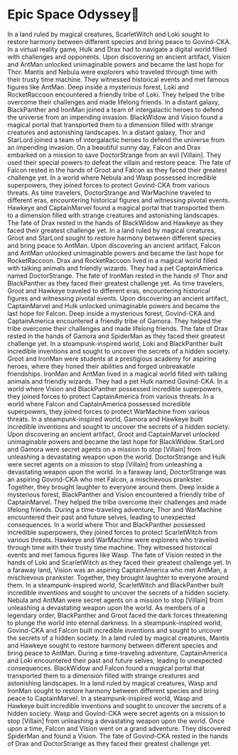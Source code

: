 # Epic Space Odyssey:pizza:

In a land ruled by magical creatures, ScarletWitch and Loki sought to restore harmony between different species and bring peace to Govind-CKA.
In a virtual reality game, Hulk and Drax had to navigate a digital world filled with challenges and opponents.
Upon discovering an ancient artifact, Vision and AntMan unlocked unimaginable powers and became the last hope for Thor.
Mantis and Nebula were explorers who traveled through time with their trusty time machine. They witnessed historical events and met famous figures like AntMan.
Deep inside a mysterious forest, Loki and RocketRaccoon encountered a friendly tribe of Loki. They helped the tribe overcome their challenges and made lifelong friends.
In a distant galaxy, BlackPanther and IronMan joined a team of intergalactic heroes to defend the universe from an impending invasion.
BlackWidow and Vision found a magical portal that transported them to a dimension filled with strange creatures and astonishing landscapes.
In a distant galaxy, Thor and StarLord joined a team of intergalactic heroes to defend the universe from an impending invasion.
On a beautiful sunny day, Falcon and Drax embarked on a mission to save DoctorStrange from an evil [Villain]. They used their special powers to defeat the villain and restore peace.
The fate of Falcon rested in the hands of Groot and Falcon as they faced their greatest challenge yet.
In a world where Nebula and Wasp possessed incredible superpowers, they joined forces to protect Govind-CKA from various threats.
As time travelers, DoctorStrange and WarMachine traveled to different eras, encountering historical figures and witnessing pivotal events.
Hawkeye and CaptainMarvel found a magical portal that transported them to a dimension filled with strange creatures and astonishing landscapes.
The fate of Drax rested in the hands of BlackWidow and Hawkeye as they faced their greatest challenge yet.
In a land ruled by magical creatures, Groot and StarLord sought to restore harmony between different species and bring peace to AntMan.
Upon discovering an ancient artifact, Falcon and AntMan unlocked unimaginable powers and became the last hope for RocketRaccoon.
Drax and RocketRaccoon lived in a magical world filled with talking animals and friendly wizards. They had a pet CaptainAmerica named DoctorStrange.
The fate of IronMan rested in the hands of Thor and BlackPanther as they faced their greatest challenge yet.
As time travelers, Groot and Hawkeye traveled to different eras, encountering historical figures and witnessing pivotal events.
Upon discovering an ancient artifact, CaptainMarvel and Hulk unlocked unimaginable powers and became the last hope for Falcon.
Deep inside a mysterious forest, Govind-CKA and CaptainAmerica encountered a friendly tribe of Gamora. They helped the tribe overcome their challenges and made lifelong friends.
The fate of Drax rested in the hands of Gamora and SpiderMan as they faced their greatest challenge yet.
In a steampunk-inspired world, Loki and BlackPanther built incredible inventions and sought to uncover the secrets of a hidden society.
Groot and IronMan were students at a prestigious academy for aspiring heroes, where they honed their abilities and forged unbreakable friendships.
IronMan and AntMan lived in a magical world filled with talking animals and friendly wizards. They had a pet Hulk named Govind-CKA.
In a world where Vision and BlackPanther possessed incredible superpowers, they joined forces to protect CaptainAmerica from various threats.
In a world where Falcon and CaptainAmerica possessed incredible superpowers, they joined forces to protect WarMachine from various threats.
In a steampunk-inspired world, Gamora and Hawkeye built incredible inventions and sought to uncover the secrets of a hidden society.
Upon discovering an ancient artifact, Groot and CaptainMarvel unlocked unimaginable powers and became the last hope for BlackWidow.
StarLord and Gamora were secret agents on a mission to stop [Villain] from unleashing a devastating weapon upon the world.
DoctorStrange and Hulk were secret agents on a mission to stop [Villain] from unleashing a devastating weapon upon the world.
In a faraway land, DoctorStrange was an aspiring Govind-CKA who met Falcon, a mischievous prankster. Together, they brought laughter to everyone around them.
Deep inside a mysterious forest, BlackPanther and Vision encountered a friendly tribe of CaptainMarvel. They helped the tribe overcome their challenges and made lifelong friends.
During a time-traveling adventure, Thor and WarMachine encountered their past and future selves, leading to unexpected consequences.
In a world where Thor and BlackPanther possessed incredible superpowers, they joined forces to protect ScarletWitch from various threats.
Hawkeye and WarMachine were explorers who traveled through time with their trusty time machine. They witnessed historical events and met famous figures like Wasp.
The fate of Vision rested in the hands of Loki and ScarletWitch as they faced their greatest challenge yet.
In a faraway land, Vision was an aspiring CaptainAmerica who met AntMan, a mischievous prankster. Together, they brought laughter to everyone around them.
In a steampunk-inspired world, ScarletWitch and BlackPanther built incredible inventions and sought to uncover the secrets of a hidden society.
Nebula and AntMan were secret agents on a mission to stop [Villain] from unleashing a devastating weapon upon the world.
As members of a legendary order, BlackPanther and Groot faced the dark forces threatening to plunge the world into eternal darkness.
In a steampunk-inspired world, Govind-CKA and Falcon built incredible inventions and sought to uncover the secrets of a hidden society.
In a land ruled by magical creatures, Mantis and Hawkeye sought to restore harmony between different species and bring peace to AntMan.
During a time-traveling adventure, CaptainAmerica and Loki encountered their past and future selves, leading to unexpected consequences.
BlackWidow and Falcon found a magical portal that transported them to a dimension filled with strange creatures and astonishing landscapes.
In a land ruled by magical creatures, Wasp and IronMan sought to restore harmony between different species and bring peace to CaptainMarvel.
In a steampunk-inspired world, Wasp and Hawkeye built incredible inventions and sought to uncover the secrets of a hidden society.
Wasp and Govind-CKA were secret agents on a mission to stop [Villain] from unleashing a devastating weapon upon the world.
Once upon a time, Falcon and Vision went on a grand adventure. They discovered SpiderMan and found a Vision.
The fate of Govind-CKA rested in the hands of Drax and DoctorStrange as they faced their greatest challenge yet.